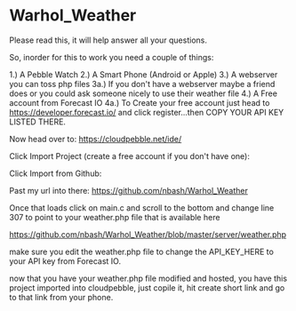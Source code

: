 Warhol_Weather
==============
Please read this, it will help answer all your questions.


So, inorder for this to work you need a couple of things:

1.) A Pebble Watch
2.) A Smart Phone (Android or Apple)
3.) A webserver you can toss php files
3a.) If you don't have a webserver maybe a friend does or you could ask someone nicely to use their weather file
4.) A Free account from Forecast IO
4a.) To Create your free account just head to https://developer.forecast.io/ and click register...then COPY YOUR API KEY LISTED THERE.


Now head over to:
https://cloudpebble.net/ide/

Click Import Project (create a free account if you don't have one):

Click Import from Github:

Past my url into there:
https://github.com/nbash/Warhol_Weather

Once that loads click on main.c and scroll to the bottom and change line 307 to point to your weather.php file that is available here

https://github.com/nbash/Warhol_Weather/blob/master/server/weather.php

make sure you edit the weather.php file to change the API_KEY_HERE to your API key from Forecast IO.

now that you have your weather.php file modified and hosted, you have this project imported into cloudpebble, just copile it, hit create short link and go to that link from your phone.
